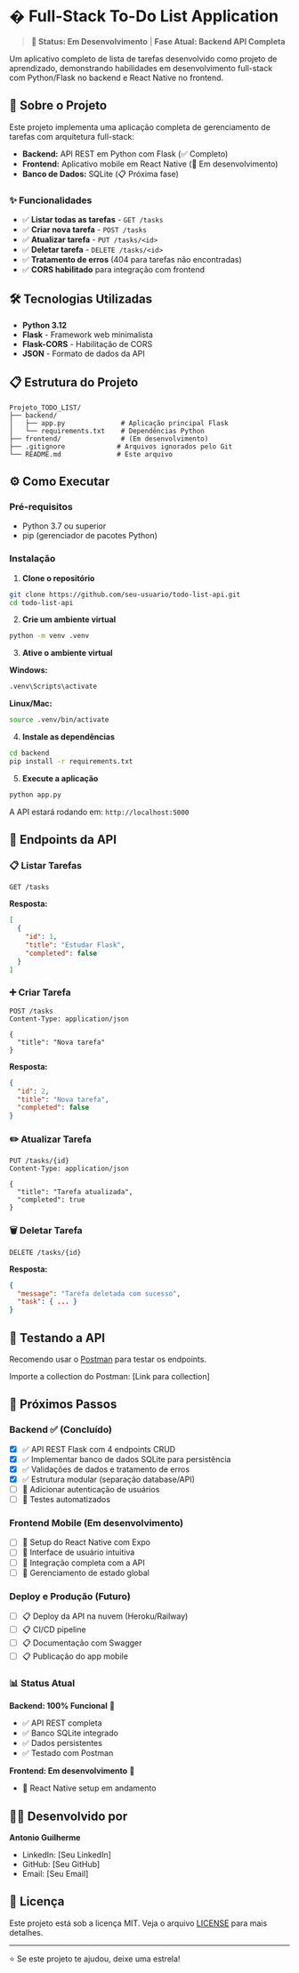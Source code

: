 # � Full-Stack To-Do List Application

> **🚧 Status: Em Desenvolvimento** | **Fase Atual: Backend API Completa**

Um aplicativo completo de lista de tarefas desenvolvido como projeto de aprendizado, demonstrando habilidades em desenvolvimento full-stack com Python/Flask no backend e React Native no frontend.

## 🚀 Sobre o Projeto

Este projeto implementa uma aplicação completa de gerenciamento de tarefas com arquitetura full-stack:

- **Backend:** API REST em Python com Flask (✅ Completo)
- **Frontend:** Aplicativo mobile em React Native (🚧 Em desenvolvimento)
- **Banco de Dados:** SQLite (📋 Próxima fase)

### ✨ Funcionalidades

- ✅ **Listar todas as tarefas** - `GET /tasks`
- ✅ **Criar nova tarefa** - `POST /tasks`
- ✅ **Atualizar tarefa** - `PUT /tasks/<id>`
- ✅ **Deletar tarefa** - `DELETE /tasks/<id>`
- ✅ **Tratamento de erros** (404 para tarefas não encontradas)
- ✅ **CORS habilitado** para integração com frontend

## 🛠️ Tecnologias Utilizadas

- **Python 3.12**
- **Flask** - Framework web minimalista
- **Flask-CORS** - Habilitação de CORS
- **JSON** - Formato de dados da API

## 📋 Estrutura do Projeto

```
Projeto_TODO_LIST/
├── backend/
│   ├── app.py              # Aplicação principal Flask
│   └── requirements.txt    # Dependências Python
├── frontend/               # (Em desenvolvimento)
├── .gitignore             # Arquivos ignorados pelo Git
└── README.md              # Este arquivo
```

## ⚙️ Como Executar

### Pré-requisitos

- Python 3.7 ou superior
- pip (gerenciador de pacotes Python)

### Instalação

1. **Clone o repositório**
```bash
git clone https://github.com/seu-usuario/todo-list-api.git
cd todo-list-api
```

2. **Crie um ambiente virtual**
```bash
python -m venv .venv
```

3. **Ative o ambiente virtual**

**Windows:**
```bash
.venv\Scripts\activate
```

**Linux/Mac:**
```bash
source .venv/bin/activate
```

4. **Instale as dependências**
```bash
cd backend
pip install -r requirements.txt
```

5. **Execute a aplicação**
```bash
python app.py
```

A API estará rodando em: `http://localhost:5000`

## 📡 Endpoints da API

### 📋 Listar Tarefas
```http
GET /tasks
```

**Resposta:**
```json
[
  {
    "id": 1,
    "title": "Estudar Flask",
    "completed": false
  }
]
```

### ➕ Criar Tarefa
```http
POST /tasks
Content-Type: application/json

{
  "title": "Nova tarefa"
}
```

**Resposta:**
```json
{
  "id": 2,
  "title": "Nova tarefa",
  "completed": false
}
```

### ✏️ Atualizar Tarefa
```http
PUT /tasks/{id}
Content-Type: application/json

{
  "title": "Tarefa atualizada",
  "completed": true
}
```

### 🗑️ Deletar Tarefa
```http
DELETE /tasks/{id}
```

**Resposta:**
```json
{
  "message": "Tarefa deletada com sucesso",
  "task": { ... }
}
```

## 🧪 Testando a API

Recomendo usar o [Postman](https://www.postman.com/) para testar os endpoints.

Importe a collection do Postman: [Link para collection]

## 🎯 Próximos Passos

### Backend ✅ (Concluído)
- [x] ✅ API REST Flask com 4 endpoints CRUD
- [x] ✅ Implementar banco de dados SQLite para persistência
- [x] ✅ Validações de dados e tratamento de erros
- [x] ✅ Estrutura modular (separação database/API)
- [ ] 🔄 Adicionar autenticação de usuários
- [ ] 🔄 Testes automatizados

### Frontend Mobile (Em desenvolvimento)
- [ ] 🚧 Setup do React Native com Expo
- [ ] 🚧 Interface de usuário intuitiva
- [ ] 🚧 Integração completa com a API
- [ ] 🚧 Gerenciamento de estado global

### Deploy e Produção (Futuro)
- [ ] 📋 Deploy da API na nuvem (Heroku/Railway)
- [ ] 📋 CI/CD pipeline
- [ ] 📋 Documentação com Swagger
- [ ] 📋 Publicação do app mobile

### 📊 Status Atual
**Backend: 100% Funcional** 🎉
- ✅ API REST completa
- ✅ Banco SQLite integrado
- ✅ Dados persistentes
- ✅ Testado com Postman

**Frontend: Em desenvolvimento** 🚧
- 🔄 React Native setup em andamento

## 👨‍💻 Desenvolvido por

**Antonio Guilherme**

- LinkedIn: [Seu LinkedIn]
- GitHub: [Seu GitHub]
- Email: [Seu Email]

## 📄 Licença

Este projeto está sob a licença MIT. Veja o arquivo [LICENSE](LICENSE) para mais detalhes.

---

⭐ Se este projeto te ajudou, deixe uma estrela!
